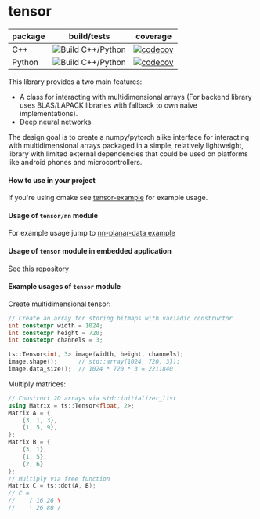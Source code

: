 # tensor

| package | build/tests | coverage |
|---------|-------------|----------|
| C++    | ![Build C++/Python](https://github.com/d-kicinski/tensor/workflows/Build%20C++/Python/badge.svg?branch=master) | [![codecov](https://codecov.io/gh/d-kicinski/tensor/branch/master/graph/badge.svg?flag=cpp)](https://codecov.io/gh/d-kicinski/tensor) |
| Python | ![Build C++/Python](https://github.com/d-kicinski/tensor/workflows/Build%20C++/Python/badge.svg?branch=master) | [![codecov](https://codecov.io/gh/d-kicinski/tensor/branch/master/graph/badge.svg?flag=python)](https://codecov.io/gh/d-kicinski/tensor) |


This library provides a two main features:
- A class for interacting with multidimensional arrays (For backend library uses BLAS/LAPACK libraries with fallback to
own naive implementations).
- Deep neural networks.

The design goal is to create a numpy/pytorch alike interface for interacting
with multidimensional arrays packaged in a simple, relatively lightweight, library with limited external dependencies that
could be used on platforms like android phones and microcontrollers.

#### How to use in your project
If you're using cmake see [tensor-example](https://github.com/dawidkski/tensor-example) for example usage.

#### Usage of `tensor/nn` module
For example usage jump to [nn-planar-data example](https://github.com/d-kicinski/tensor/tree/master/examples/nn-planar-data)

#### Usage of `tensor` module in embedded application
See this [repository](https://github.com/d-kicinski/tensor-example-embedded)

#### Example usages of `tensor` module
Create multidimensional tensor:
```c++
// Create an array for storing bitmaps with variadic constructor
int constexpr width = 1024;
int constexpr height = 720;
int constexpr channels = 3;

ts::Tensor<int, 3> image(width, height, channels);
image.shape();      // std::array{1024, 720, 3});
image.data_size();  // 1024 * 720 * 3 = 2211840
```

Multiply matrices:
```c++
// Construct 2D arrays via std::initializer_list
using Matrix = ts::Tensor<float, 2>;
Matrix A = {
    {3, 1, 3},
    {1, 5, 9},
};
Matrix B = {
    {3, 1},
    {1, 5},
    {2, 6}
};
// Multiply via free function
Matrix C = ts::dot(A, B);
// C = 
//    / 16 26 \
//    \ 26 80 /
```
